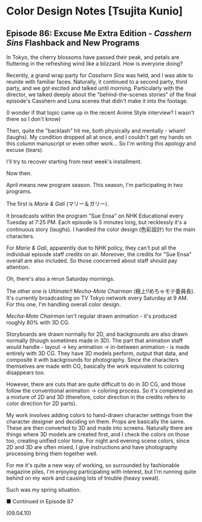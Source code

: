 # Color Design Notes [Tsujita Kunio]

## Episode 86: Excuse Me Extra Edition - *Casshern Sins* Flashback and New Programs

In Tokyo, the cherry blossoms have passed their peak, and petals are fluttering in the refreshing wind like a blizzard. How is everyone doing?

Recently, a grand wrap party for *Casshern Sins* was held, and I was able to reunite with familiar faces. Naturally, it continued to a second party, third party, and we got excited and talked until morning. Particularly with the director, we talked deeply about the "behind-the-scenes stories" of the final episode's Casshern and Luna scenes that didn't make it into the footage.

(I wonder if that topic came up in the recent Anime Style interview? I wasn't there so I don't know)

Then, quite the "backlash" hit me, both physically and mentally - wham! (laughs). My condition dropped all at once, and I couldn't get my hands on this column manuscript or even other work... So I'm writing this apology and excuse (tears).

I'll try to recover starting from next week's installment.

Now then.

April means new program season. This season, I'm participating in two programs.

The first is *Marie & Gali* (マリー＆ガリー).

It broadcasts within the program "Sue Ensa" on NHK Educational every Tuesday at 7:25 PM. Each episode is 5 minutes long, but recklessly it's a continuous story (laughs). I handled the color design (色彩設計) for the main characters.

For *Marie & Gali*, apparently due to NHK policy, they can't put all the individual episode staff credits on air. Moreover, the credits for "Sue Ensa" overall are also included. So those concerned about staff should pay attention.

Oh, there's also a rerun Saturday mornings.

The other one is *Ultimate!! Mecha-Mote Chairman* (極上!!めちゃモテ委員長). It's currently broadcasting on TV Tokyo network every Saturday at 9 AM. For this one, I'm handling overall color design.

*Mecha-Mote Chairman* isn't regular drawn animation - it's produced roughly 80% with 3D CG.

Storyboards are drawn normally for 2D, and backgrounds are also drawn normally (though sometimes made in 3D). The part that animation staff would handle - layout → key animation → in-between animation - is made entirely with 3D CG. They have 3D models perform, output that data, and composite it with backgrounds for photography. Since the characters themselves are made with CG, basically the work equivalent to coloring disappears too.

However, there are cuts that are quite difficult to do in 3D CG, and those follow the conventional animation → coloring process. So it's completed as a mixture of 2D and 3D (therefore, color direction in the credits refers to color direction for 2D parts).

My work involves adding colors to hand-drawn character settings from the character designer and deciding on them. Props are basically the same. These are then converted to 3D and made into screens. Naturally there are things where 3D models are created first, and I check the colors on those too, creating unified color tone. For night and evening scene colors, since 2D and 3D are often mixed, I give instructions and have photography processing bring them together well.

For me it's quite a new way of working, so surrounded by fashionable magazine piles, I'm enjoying participating with interest, but I'm running quite behind on my work and causing lots of trouble (heavy sweat).

Such was my spring situation.

■ Continued in Episode 87

(09.04.10)